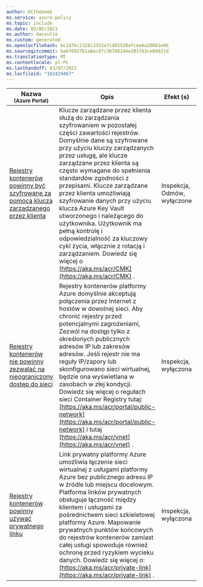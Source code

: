 ```yaml
---
author: DCtheGeek
ms.service: azure-policy
ms.topic: include
ms.date: 03/05/2021
ms.author: dacoulte
ms.custom: generated
ms.openlocfilehash: bc147bc1328c3352a7cd65520afcea6a20681e06
ms.sourcegitcommit: ba676927b1a8acd7c30708144e201f63ce89021d
ms.translationtype: MT
ms.contentlocale: pl-PL
ms.lasthandoff: 03/07/2021
ms.locfileid: "102429467"
---
```

|Nazwa<br /><sub>(Azure Portal)</sub> |Opis |Efekt (s) |Wersja<br /><sub>GitHub</sub> |
|---|---|---|---|
|[Rejestry kontenerów powinny być szyfrowane za pomocą klucza zarządzanego przez klienta](https://portal.azure.com/#blade/Microsoft_Azure_Policy/PolicyDetailBlade/definitionId/%2Fproviders%2FMicrosoft.Authorization%2FpolicyDefinitions%2F5b9159ae-1701-4a6f-9a7a-aa9c8ddd0580) |Klucze zarządzane przez klienta służą do zarządzania szyfrowaniem w pozostałej części zawartości rejestrów. Domyślnie dane są szyfrowane przy użyciu kluczy zarządzanych przez usługę, ale klucze zarządzane przez klienta są często wymagane do spełnienia standardów zgodności z przepisami. Klucze zarządzane przez klienta umożliwiają szyfrowanie danych przy użyciu klucza Azure Key Vault utworzonego i należącego do użytkownika. Użytkownik ma pełną kontrolę i odpowiedzialność za kluczowy cykl życia, włącznie z rotacją i zarządzaniem. Dowiedz się więcej o [https://aka.ms/acr/CMK](https://aka.ms/acr/CMK) . |Inspekcja, Odmów, wyłączone |[1.1.2](https://github.com/Azure/azure-policy/blob/master/built-in-policies/policyDefinitions/Container%20Registry/ACR_CMKEncryptionEnabled_Audit.json) |
|[Rejestry kontenerów nie powinny zezwalać na nieograniczony dostęp do sieci](https://portal.azure.com/#blade/Microsoft_Azure_Policy/PolicyDetailBlade/definitionId/%2Fproviders%2FMicrosoft.Authorization%2FpolicyDefinitions%2Fd0793b48-0edc-4296-a390-4c75d1bdfd71) |Rejestry kontenerów platformy Azure domyślnie akceptują połączenia przez Internet z hostów w dowolnej sieci. Aby chronić rejestry przed potencjalnymi zagrożeniami, Zezwól na dostęp tylko z określonych publicznych adresów IP lub zakresów adresów. Jeśli rejestr nie ma reguły IP/zapory lub skonfigurowano sieci wirtualnej, będzie ona wyświetlana w zasobach w złej kondycji. Dowiedz się więcej o regułach sieci Container Registry tutaj: [https://aka.ms/acr/portal/public-network](https://aka.ms/acr/portal/public-network) i tutaj [https://aka.ms/acr/vnet](https://aka.ms/acr/vnet) . |Inspekcja, wyłączona |[1.0.1](https://github.com/Azure/azure-policy/blob/master/built-in-policies/policyDefinitions/Container%20Registry/ACR_NetworkRulesExist_Audit.json) |
|[Rejestry kontenerów powinny używać prywatnego linku](https://portal.azure.com/#blade/Microsoft_Azure_Policy/PolicyDetailBlade/definitionId/%2Fproviders%2FMicrosoft.Authorization%2FpolicyDefinitions%2Fe8eef0a8-67cf-4eb4-9386-14b0e78733d4) |Link prywatny platformy Azure umożliwia łączenie sieci wirtualnej z usługami platformy Azure bez publicznego adresu IP w źródle lub miejscu docelowym. Platforma linków prywatnych obsługuje łączność między klientem i usługami za pośrednictwem sieci szkieletowej platformy Azure. Mapowanie prywatnych punktów końcowych do rejestrów kontenerów zamiast całej usługi spowoduje również ochronę przed ryzykiem wycieku danych. Dowiedz się więcej o: [https://aka.ms/acr/private-link](https://aka.ms/acr/private-link) . |Inspekcja, wyłączona |[1.0.1](https://github.com/Azure/azure-policy/blob/master/built-in-policies/policyDefinitions/Container%20Registry/ACR_PrivateEndpointEnabled_Audit.json) |
